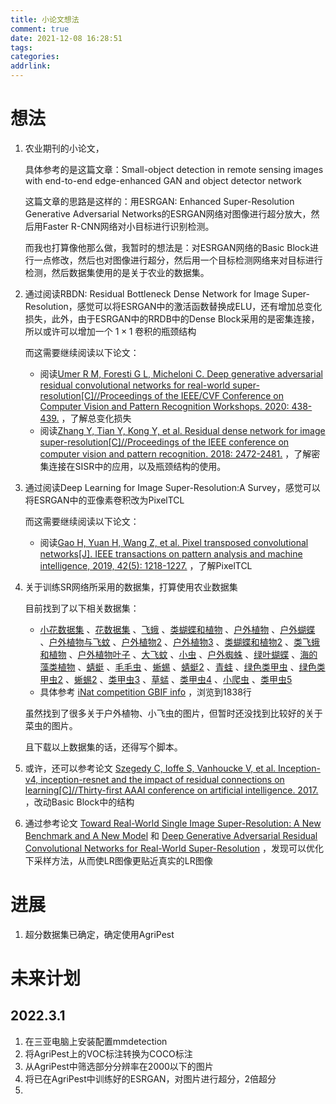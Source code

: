 ```yaml
---
title: 小论文想法
comment: true
date: 2021-12-08 16:28:51
tags:
categories:
addrlink:
---
```


# 想法

1. 农业期刊的小论文，

   具体参考的是这篇文章：Small-object detection in remote sensing images with end-to-end edge-enhanced GAN and object detector network

   这篇文章的思路是这样的：用ESRGAN: Enhanced Super-Resolution Generative Adversarial Networks的ESRGAN网络对图像进行超分放大，然后用Faster R-CNN网络对小目标进行识别检测。

   而我也打算像他那么做，我暂时的想法是：对ESRGAN网络的Basic Block进行一点修改，然后也对图像进行超分，然后用一个目标检测网络来对目标进行检测，然后数据集使用的是关于农业的数据集。

2. 通过阅读RBDN: Residual Bottleneck Dense Network for Image Super-Resolution，感觉可以将ESRGAN中的激活函数替换成ELU，还有增加总变化损失，此外，由于ESRGAN中的RRDB中的Dense Block采用的是密集连接，所以或许可以增加一个 $1 \times 1$ 卷积的瓶颈结构

   而这需要继续阅读以下论文：

   - 阅读[Umer R M, Foresti G L, Micheloni C. Deep generative adversarial residual convolutional networks for real-world super-resolution[C]//Proceedings of the IEEE/CVF Conference on Computer Vision and Pattern Recognition Workshops. 2020: 438-439.](https://openaccess.thecvf.com/content_CVPRW_2020/papers/w31/Umer_Deep_Generative_Adversarial_Residual_Convolutional_Networks_for_Real-World_Super-Resolution_CVPRW_2020_paper.pdf) ，了解总变化损失
   - 阅读[Zhang Y, Tian Y, Kong Y, et al. Residual dense network for image super-resolution[C]//Proceedings of the IEEE conference on computer vision and pattern recognition. 2018: 2472-2481.]() ，了解密集连接在SISR中的应用，以及瓶颈结构的使用。

3. 通过阅读Deep Learning for Image Super-Resolution:A Survey，感觉可以将ESRGAN中的亚像素卷积改为PixelTCL

   而这需要继续阅读以下论文：

   - 阅读[Gao H, Yuan H, Wang Z, et al. Pixel transposed convolutional networks[J]. IEEE transactions on pattern analysis and machine intelligence, 2019, 42(5): 1218-1227.](https://ieeexplore.ieee.org/document/8618415) ，了解PixelTCL

4. 关于训练SR网络所采用的数据集，打算使用农业数据集

   目前找到了以下相关数据集：

   - [小花数据集](https://www.gbif.org/occurrence/gallery?taxon_key=5420968) 、[花数据集](https://www.gbif.org/occurrence/gallery?taxon_key=2750726) 、[飞蛾](https://www.gbif.org/occurrence/gallery?taxon_key=5112923) 、[类蝴蝶和植物](https://www.gbif.org/occurrence/gallery?taxon_key=1942947) 、[户外植物](https://www.gbif.org/occurrence/gallery?taxon_key=2926634) 、[户外蝴蝶](https://www.gbif.org/occurrence/gallery?taxon_key=5806177) 、[户外植物与飞蚊](https://www.gbif.org/occurrence/gallery?taxon_key=1280992) 、[户外植物2](https://www.gbif.org/occurrence/gallery?taxon_key=3169391) 、[户外植物3](https://www.gbif.org/occurrence/gallery?taxon_key=2927027) 、[类蝴蝶和植物2](https://www.gbif.org/occurrence/gallery?taxon_key=4300380) 、[类飞蛾和植物](https://www.gbif.org/occurrence/gallery?taxon_key=1864652) 、[户外植物叶子](https://www.gbif.org/species/3701769) 、[大飞蚊](https://www.gbif.org/occurrence/gallery?taxon_key=1665858) 、[小虫](https://www.gbif.org/occurrence/gallery?taxon_key=2008837) 、[户外蜘蛛](https://www.gbif.org/occurrence/gallery?taxon_key=5170973) 、[绿叶蝴蝶](https://www.gbif.org/occurrence/gallery?taxon_key=1919128) 、[海的藻类植物](https://www.gbif.org/occurrence/gallery?taxon_key=3196454) 、[蜻蜓](https://www.gbif.org/occurrence/gallery?taxon_key=1425250) 、[毛毛虫](https://www.gbif.org/occurrence/gallery?taxon_key=1814365) 、[蜥蜴](https://www.gbif.org/occurrence/gallery?taxon_key=6159931) 、[蜻蜓2](https://www.gbif.org/occurrence/gallery?taxon_key=1425240) 、[青蛙](https://www.gbif.org/species/2428182) 、[绿色类甲虫](https://www.gbif.org/occurrence/gallery?taxon_key=1034887) 、[绿色类甲虫2](https://www.gbif.org/occurrence/gallery?taxon_key=1049530) 、[蜥蜴2](https://www.gbif.org/occurrence/gallery?taxon_key=2461434) 、[类甲虫3](https://www.gbif.org/occurrence/gallery?taxon_key=2078852) 、[草蜢](https://www.gbif.org/occurrence/gallery?taxon_key=1704540) 、[类甲虫4](https://www.gbif.org/occurrence/gallery?taxon_key=9649) 、[小爬虫](https://www.gbif.org/occurrence/gallery?taxon_key=7629297) 、[类甲虫5](https://www.gbif.org/occurrence/gallery?taxon_key=2209507) 
   - 具体参考 [iNat competition GBIF info](https://docs.google.com/spreadsheets/d/1JHn6J_9HBYyN5kaVrH1qcc3VMyxOsV2II8BvSwufM54/edit#gid=0) ，浏览到1838行

   虽然找到了很多关于户外植物、小飞虫的图片，但暂时还没找到比较好的关于菜虫的图片。

   且下载以上数据集的话，还得写个脚本。

5. 或许，还可以参考论文 [Szegedy C, Ioffe S, Vanhoucke V, et al. Inception-v4, inception-resnet and the impact of residual connections on learning[C]//Thirty-first AAAI conference on artificial intelligence. 2017.](https://www.aaai.org/ocs/index.php/AAAI/AAAI17/paper/viewFile/14806/14311) ，改动Basic Block中的结构

6. 通过参考论文 [Toward Real-World Single Image Super-Resolution: A New Benchmark and A New Model](https://ieeexplore.ieee.org/stamp/stamp.jsp?tp=&arnumber=9009805) 和 [Deep Generative Adversarial Residual Convolutional Networks for Real-World Super-Resolution]() ，发现可以优化下采样方法，从而使LR图像更贴近真实的LR图像









# 进展

1. 超分数据集已确定，确定使用AgriPest





# 未来计划

## 2022.3.1

1. 在三亚电脑上安装配置mmdetection
2. 将AgriPest上的VOC标注转换为COCO标注
3. 从AgriPest中筛选部分分辨率在2000以下的图片
4. 将已在AgriPest中训练好的ESRGAN，对图片进行超分，2倍超分
5. 

